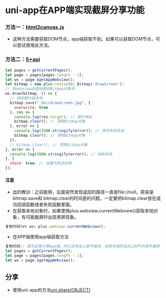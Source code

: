# uni-app在APP端实现截屏分享功能



### 方法一：[html2canvas.js](https://cdn.bootcss.com/html2canvas/0.5.0-beta4/html2canvas.js)

- 这种方法需要获取DOM节点，app端获取不到。如果可以获取DOM节点，可以尝试使用此方法。

### 方法二：[5+api](http://www.html5plus.org/doc/zh_cn/webview.html#plus.webview.WebviewDrawOptions)

```JavaScript
let pages = getCurrentPages();  
let page = pages[pages.length - 1];  
let ws = page.$getAppWebview();  
let bitmap = new plus.nativeObj.Bitmap('drawScreen');  
// 将webview内容绘制到Bitmap对象中  
ws.draw(bitmap, () => {  
  // 保存图片到本地  
  bitmap.save("_doc/drawScreen.jpg", {  
    overwrite: true  
  }, res => {  
    console.log(res.target); // 图片地址  
    bitmap.clear(); // 清除Bitmap对象  
  }, error => {  
    console.log(JSON.stringify(error)); // 保存失败信息  
    bitmap.clear(); // 清除Bitmap对象  
  });  
  // bitmap.clear(); // 清除Bitmap对象  
}, error => {  
  console.log(JSON.stringify(error)); // 绘制失败  
}, {  
  check: true, // 设置为检测白屏  
});
```

#### 注意

- 血的教训：之前能用，后面突然发现返回的路径一直是file://null，原来是 bitmap.save和 bitmap.clear的时间差的问题，一定要把bitmap.clear放在成功回调函数或者失败函数里面。
- 在获取本地对象时，如果使用plus.webview.currentWebview()获取本地对象，有可能截屏时出现黑屏现象。

```JavaScript
复制代码let ws= plus.webview.currentWebview();
```

- 在APP端使用app端获取方法

```JavaScript
复制代码// 因为这里只做app端，所以没有加上条件编译，如果多端的话加上APP的条件编译  
let pages = getCurrentPages();  
let page = pages[pages.length - 1];  
let ws = page.$getAppWebview();
```

## 分享

- 使用uni-app的方法[uni.share(OBJECT)](https://uniapp.dcloud.io/api/plugins/share?id=share)